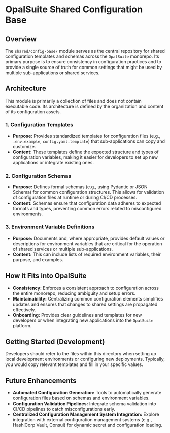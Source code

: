 # OpalSuite Shared Configuration Base

## Overview

The `shared/config-base/` module serves as the central repository for shared configuration templates and schemas across the `OpalSuite` monorepo. Its primary purpose is to ensure consistency in configuration practices and to provide a single source of truth for common settings that might be used by multiple sub-applications or shared services.

## Architecture

This module is primarily a collection of files and does not contain executable code. Its architecture is defined by the organization and content of its configuration assets.

### 1. Configuration Templates

*   **Purpose:** Provides standardized templates for configuration files (e.g., `.env.example`, `config.yaml.template`) that sub-applications can copy and customize.
*   **Content:** These templates define the expected structure and types of configuration variables, making it easier for developers to set up new applications or integrate existing ones.

### 2. Configuration Schemas

*   **Purpose:** Defines formal schemas (e.g., using Pydantic or JSON Schema) for common configuration structures. This allows for validation of configuration files at runtime or during CI/CD processes.
*   **Content:** Schemas ensure that configuration data adheres to expected formats and types, preventing common errors related to misconfigured environments.

### 3. Environment Variable Definitions

*   **Purpose:** Documents and, where appropriate, provides default values or descriptions for environment variables that are critical for the operation of shared services or multiple sub-applications.
*   **Content:** This can include lists of required environment variables, their purpose, and examples.

## How it Fits into OpalSuite

*   **Consistency:** Enforces a consistent approach to configuration across the entire monorepo, reducing ambiguity and setup errors.
*   **Maintainability:** Centralizing common configuration elements simplifies updates and ensures that changes to shared settings are propagated effectively.
*   **Onboarding:** Provides clear guidelines and templates for new developers or when integrating new applications into the `OpalSuite` platform.

## Getting Started (Development)

Developers should refer to the files within this directory when setting up local development environments or configuring new deployments. Typically, you would copy relevant templates and fill in your specific values.

## Future Enhancements

*   **Automated Configuration Generation:** Tools to automatically generate configuration files based on schemas and environment variables.
*   **Configuration Validation Pipelines:** Integrate schema validation into CI/CD pipelines to catch misconfigurations early.
*   **Centralized Configuration Management System Integration:** Explore integration with external configuration management systems (e.g., HashiCorp Vault, Consul) for dynamic secret and configuration loading.
